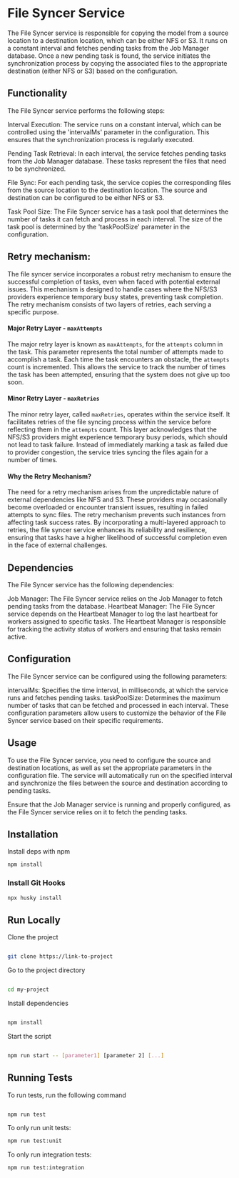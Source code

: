 # File Syncer Service
The File Syncer service is responsible for copying the model from a source location to a destination location, which can be either NFS or S3. It runs on a constant interval and fetches pending tasks from the Job Manager database. Once a new pending task is found, the service initiates the synchronization process by copying the associated files to the appropriate destination (either NFS or S3) based on the configuration.

## Functionality
The File Syncer service performs the following steps:

Interval Execution: The service runs on a constant interval, which can be controlled using the 'intervalMs' parameter in the configuration. This ensures that the synchronization process is regularly executed.

Pending Task Retrieval: In each interval, the service fetches pending tasks from the Job Manager database. These tasks represent the files that need to be synchronized.

File Sync: For each pending task, the service copies the corresponding files from the source location to the destination location. The source and destination can be configured to be either NFS or S3.

Task Pool Size: The File Syncer service has a task pool that determines the number of tasks it can fetch and process in each interval. The size of the task pool is determined by the 'taskPoolSize' parameter in the configuration.

## Retry mechanism: 
The file syncer service incorporates a robust retry mechanism to ensure the successful completion of tasks, even when faced with potential external issues. This mechanism is designed to handle cases where the NFS/S3 providers experience temporary busy states, preventing task completion. The retry mechanism consists of two layers of retries, each serving a specific purpose. 
#### Major Retry Layer - `maxAttempts`
The major retry layer is known as `maxAttempts`, for the `attempts` column in the task. This parameter represents the total number of attempts made to accomplish a task. Each time the task encounters an obstacle, the `attempts` count is incremented. This allows the service to track the number of times the task has been attempted, ensuring that the system does not give up too soon. 
#### Minor Retry Layer - `maxRetries`
The minor retry layer, called `maxRetries`, operates within the service itself. It facilitates retries of the file syncing process within the service before reflecting them in the `attempts` count. This layer acknowledges that the NFS/S3 providers might experience temporary busy periods, which should not lead to task failure. Instead of immediately marking a task as failed due to provider congestion, the service tries syncing the files again for a number of times.
#### Why the Retry Mechanism?

The need for a retry mechanism arises from the unpredictable nature of external dependencies like NFS and S3. These providers may occasionally become overloaded or encounter transient issues, resulting in failed attempts to sync files. The retry mechanism prevents such instances from affecting task success rates. By incorporating a multi-layered approach to retries, the file syncer service enhances its reliability and resilience, ensuring that tasks have a higher likelihood of successful completion even in the face of external challenges.

## Dependencies
The File Syncer service has the following dependencies:

Job Manager: The File Syncer service relies on the Job Manager to fetch pending tasks from the database.
Heartbeat Manager: The File Syncer service depends on the Heartbeat Manager to log the last heartbeat for workers assigned to specific tasks. The Heartbeat Manager is responsible for tracking the activity status of workers and ensuring that tasks remain active.

## Configuration
The File Syncer service can be configured using the following parameters:

intervalMs: Specifies the time interval, in milliseconds, at which the service runs and fetches pending tasks.
taskPoolSize: Determines the maximum number of tasks that can be fetched and processed in each interval.
These configuration parameters allow users to customize the behavior of the File Syncer service based on their specific requirements.

## Usage
To use the File Syncer service, you need to configure the source and destination locations, as well as set the appropriate parameters in the configuration file. The service will automatically run on the specified interval and synchronize the files between the source and destination according to pending tasks.

Ensure that the Job Manager service is running and properly configured, as the File Syncer service relies on it to fetch the pending tasks.

## Installation

Install deps with npm

```bash
npm install
```
### Install Git Hooks
```bash
npx husky install
```

## Run Locally

Clone the project

```bash

git clone https://link-to-project

```

Go to the project directory

```bash

cd my-project

```

Install dependencies

```bash

npm install

```

Start the script

```bash

npm run start -- [parameter1] [parameter 2] [...]

```

## Running Tests

To run tests, run the following command

```bash

npm run test

```

To only run unit tests:
```bash
npm run test:unit
```

To only run integration tests:
```bash
npm run test:integration
```
